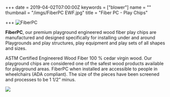 +++
date = 2019-04-02T07:00:00Z
keywords = ["blower"]
name = ""
thumbnail = "/imgs/FiberPC EWF.jpg"
title = "Fiber PC - Play Chips"

+++
![](/imgs/FiberPC_MainLogo@300x-100.jpg "FiberPC")

**FiberPC**, our premium playground engineered wood fiber play chips are manufactured and designed specifically for installing under and around Playgrounds and play structures, play equipment and play sets of all shapes and sizes.

ASTM Certified Engineered Wood Fiber 100 % cedar virgin wood. Our playground chips are considered one of the safest wood products available for playground areas. FiberPC when installed are accessible to people in wheelchairs (ADA compliant). The size of the pieces have been screened and processes to be 1 1/2” minus.

![](/imgs/fiberpc-ewf-1.jpg)